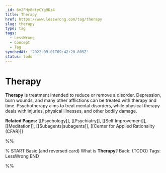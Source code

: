 ```yaml
---
_id: 6v2FHy8dtyCYg9Kz4
title: Therapy
href: https://www.lesswrong.com/tag/therapy
slug: therapy
type: tag
tags:
  - LessWrong
  - Concept
  - Tag
synchedAt: '2022-09-01T09:42:20.805Z'
status: todo
---
```


# Therapy

**Therapy** is treatment intended to reduce or remove a disorder. Depression, burn wounds, and many other afflictions can be treated with therapy and time. Psychotherapy aims to treat mental disorders, while physical therapy deals with injuries, physical illnesses, and other bodily damage.

**Related Pages:** [[Psychology]], [[Psychiatry]], [[Self Improvement]], [[Meditation]], [[Subagents|subagents]], [[Center for Applied Rationality (CFAR)]]


%%

% START
Basic (and reversed card)
What is **Therapy**?
Back: {TODO}
Tags: LessWrong
END

%%
	
